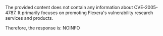The provided content does not contain any information about CVE-2005-4787. It primarily focuses on promoting Flexera's vulnerability research services and products.

Therefore, the response is:
NOINFO